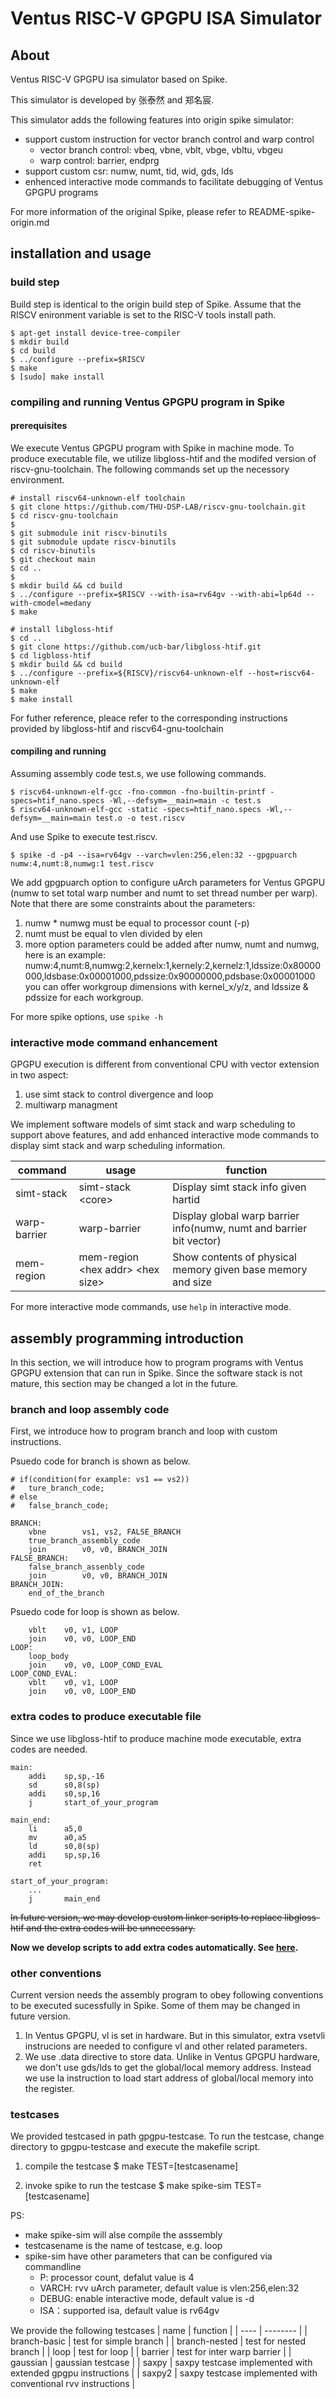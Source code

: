 # Ventus RISC-V GPGPU ISA Simulator

## About

Ventus RISC-V GPGPU isa simulator based on Spike.

This simulator is developed by 张泰然 and 郑名宸.

This simulator adds the following features into origin spike simulator:
- support custom instruction for vector branch control and warp control
  - vector branch control: vbeq, vbne, vblt, vbge, vbltu, vbgeu
  - warp control: barrier, endprg
- support custom csr: numw, numt, tid, wid, gds, lds
- enhenced interactive mode commands to facilitate debugging of Ventus GPGPU programs

For more information of the original Spike, please refer to README-spike-origin.md

## installation and usage

### build step

Build step is identical to the origin build step of Spike. Assume that the RISCV enironment variable is set to the RISC-V tools install path.

    $ apt-get install device-tree-compiler
    $ mkdir build
    $ cd build
    $ ../configure --prefix=$RISCV
    $ make
    $ [sudo] make install

### compiling and running Ventus GPGPU program in Spike

#### prerequisites
We execute Ventus GPGPU program with Spike in machine mode. To produce executable file, we utilize libgloss-htif and the modifed version of riscv-gnu-toolchain. The following commands set up the necessory environment.


    # install riscv64-unknown-elf toolchain
    $ git clone https://github.com/THU-DSP-LAB/riscv-gnu-toolchain.git
    $ cd riscv-gnu-toolchain
    $
    $ git submodule init riscv-binutils
    $ git submodule update riscv-binutils
    $ cd riscv-binutils
    $ git checkout main
    $ cd ..
    $
    $ mkdir build && cd build
    $ ../configure --prefix=$RISCV --with-isa=rv64gv --with-abi=lp64d --with-cmodel=medany
    $ make
    
    # install libgloss-htif
    $ cd ..
    $ git clone https://github.com/ucb-bar/libgloss-htif.git
    $ cd ligbloss-htif
    $ mkdir build && cd build
    $ ../configure --prefix=${RISCV}/riscv64-unknown-elf --host=riscv64-unknown-elf
    $ make
    $ make install

For futher reference, pleace refer to the corresponding instructions provided by libgloss-htif and riscv64-gnu-toolchain

#### compiling and running
Assuming assembly code test.s, we use following commands.

    $ riscv64-unknown-elf-gcc -fno-common -fno-builtin-printf -specs=htif_nano.specs -Wl,--defsym=__main=main -c test.s 
    $ riscv64-unknown-elf-gcc -static -specs=htif_nano.specs -Wl,--defsym=__main=main test.o -o test.riscv

And use Spike to execute test.riscv.

    $ spike -d -p4 --isa=rv64gv --varch=vlen:256,elen:32 --gpgpuarch numw:4,numt:8,numwg:1 test.riscv

We add gpgpuarch option to configure uArch parameters for Ventus GPGPU (numw to set total warp number and numt to set thread number per warp). Note that there are some constraints about the parameters: 
1. numw * numwg must be equal to processor count (-p)
2. numt must be equal to vlen divided by elen
3. more option parameters could be added after numw, numt and numwg, here is an example:
  numw:4,numt:8,numwg:2,kernelx:1,kernely:2,kernelz:1,ldssize:0x80000000,ldsbase:0x00001000,pdssize:0x90000000,pdsbase:0x00001000
  you can offer workgroup dimensions with kernel_x/y/z, and ldssize & pdssize for each workgroup. 
   

For more spike options, use `spike -h`

### interactive mode command enhancement

GPGPU execution is different from conventional CPU with vector extension in two aspect:
1. use simt stack to control divergence and loop
2. multiwarp managment

We implement software models of simt stack and warp scheduling to support above features, and add enhanced interactive mode commands to display simt stack and warp scheduling information.

| command | usage | function |
| ------- | ----- | -------- |
| simt-stack   | simt-stack \<core\>                  | Display simt stack info given hartid |
| warp-barrier | warp-barrier                         | Display global warp barrier info(numw, numt and barrier bit vector) |
| mem-region   | mem-region \<hex addr\> \<hex size\> | Show contents of physical memory given base memory and size |

For more interactive mode commands, use `help` in interactive mode.

## assembly programming introduction

In this section, we will introduce how to program programs with Ventus GPGPU extension that can run in Spike. Since the software stack is not mature, this section may be changed a lot in the future.

### branch and loop assembly code

First, we introduce how to program branch and loop with custom instructions.

Psuedo code for branch is shown as below.
```assembly
# if(condition(for example: vs1 == vs2))
#   ture_branch_code;
# else
#   false_branch_code;

BRANCH:
    vbne        vs1, vs2, FALSE_BRANCH
    true_branch_assembly_code
    join        v0, v0, BRANCH_JOIN
FALSE_BRANCH:
    false_branch_assenbly_code
    join        v0, v0, BRANCH_JOIN
BRANCH_JOIN:
    end_of_the_branch
```

Psuedo code for loop is shown as below.
```assembly
    vblt    v0, v1, LOOP
    join    v0, v0, LOOP_END
LOOP:
    loop_body
    join    v0, v0, LOOP_COND_EVAL
LOOP_COND_EVAL:
    vblt    v0, v1, LOOP
    join    v0, v0, LOOP_END
```

### extra codes to produce executable file

Since we use libgloss-htif to produce machine mode executable, extra codes are needed.

```assembly
main:
    addi    sp,sp,-16
    sd      s0,8(sp)
    addi    s0,sp,16
    j       start_of_your_program

main_end:
    li      a5,0
    mv      a0,a5
    ld      s0,8(sp)
    addi    sp,sp,16
    ret

start_of_your_program:
    ...
    j       main_end
```

~~In future version, we may develop custom linker scripts to replace libgloss-htif and the extra codes will be unnecessary.~~

**Now we develop scripts to add extra codes automatically. See [here](https://github.com/THU-DSP-LAB/ventus-gpgpu-isa-simulator/blob/main/gpgpu-testcase/autospike/AutoSpikeUsage.md).**

### other conventions

Current version needs the assembly program to obey following conventions to be executed sucessfully in Spike. Some of them may be changed in future version.

1. In Ventus GPGPU, vl is set in hardware. But in this simulator, extra vsetvli instrucions are needed to configure vl and other related parameters.
2. We use .data directive to store data. Unlike in Ventus GPGPU hardware, we don't use gds/lds to get the global/local memory address. Instead we use la instruction to load start address of global/local memory into the register.

### testcases

We provided testcased in path gpgpu-testcase. To run the testcase, change directory to gpgpu-testcase and execute the makefile script.

1. compile the testcase
    $ make TEST=[testcasename]

2. invoke spike to run the testcase
    $ make spike-sim TEST=[testcasename]
    

PS:
- make spike-sim will alse compile the asssembly
- testcasename is the name of testcase, e.g. loop
- spike-sim have other parameters that can be configured via commandline
  - P: processor count, defalut value is 4
  - VARCH: rvv uArch parameter, default value is vlen:256,elen:32
  - DEBUG: enable interactive mode, default value is -d
  - ISA：supported isa, default value is rv64gv

We provide the following testcases
| name | function |
| ---- | -------- |
| branch-basic | test for simple branch |
| branch-nested | test for nested branch |
| loop | test for loop |
| barrier | test for inter warp barrier |
| gaussian | gaussian testcase |
| saxpy | saxpy testcase implemented with extended gpgpu instructions |
| saxpy2 | saxpy testcase implemented with conventional rvv instructions |
